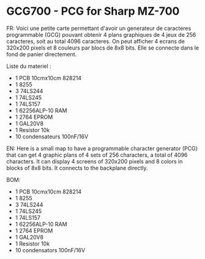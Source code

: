 # GCG700 - PCG for Sharp MZ-700

FR:
Voici une petite carte permettant d'avoir un generateur de caracteres programmable (GCG) pouvant obtenir 4 plans graphiques de 4 jeux de 256 caracteres, soit au total 4096 caracteres.
On peut afficher 4 ecrans de 320x200 pixels et 8 couleurs par blocs de 8x8 bits.
Elle se connecte dans le fond de panier directement.

Liste du materiel :
 - 1 PCB 10cmx10cm 828214
 - 1 8255
 - 3 74LS244
 - 1 74LS245
 - 1 74LS157
 - 1 62256ALP-10 RAM
 - 1 2764 EPROM
 - 1 GAL20V8
 - 1 Resistor 10k
 - 10 condensateurs 100nF/16V


EN:
Here is a small map to have a programmable character generator (PCG) that can get 4 graphic plans of 4 sets of 256 characters, a total of 4096 characters.
It can display 4 screens of 320x200 pixels and 8 colors in blocks of 8x8 bits.
It connects to the backplane directly.

BOM:
 - 1 PCB 10cmx10cm 828214
 - 1 8255
 - 3 74LS244
 - 1 74LS245
 - 1 74LS157
 - 1 62256ALP-10 RAM
 - 1 2764 EPROM
 - 1 GAL20V8
 - 1 Resistor 10k
 - 10 condensators 100nF/16V